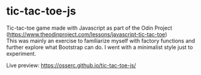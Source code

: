 # tic-tac-toe-js

Tic-tac-toe game made with Javascript as part of the Odin Project (https://www.theodinproject.com/lessons/javascript-tic-tac-toe)  
This was mainly an exercise to familiarize myself with factory functions and further explore what Bootstrap can do. I went with a minimalist style just to experiment.

Live preview: https://osserc.github.io/tic-tac-toe-js/